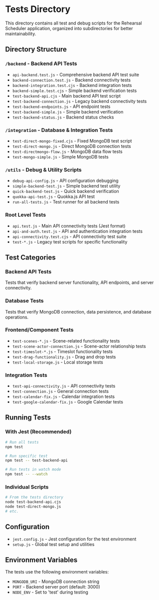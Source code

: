 # Tests Directory

This directory contains all test and debug scripts for the Rehearsal Scheduler application, organized into subdirectories for better maintainability.

## Directory Structure

### `/backend` - Backend API Tests
- `api-backend.test.js` - Comprehensive backend API test suite
- `backend-connection.test.js` - Backend connectivity tests  
- `backend-integration.test.cjs` - Backend integration tests
- `backend-simple.test.cjs` - Simple backend verification tests
- `test-backend-api.cjs` - Main backend API test script
- `test-backend-connection.js` - Legacy backend connectivity tests
- `test-backend-endpoints.js` - API endpoint tests
- `test-backend-simple.js` - Simple backend verification
- `test-backend-status.js` - Backend status checks

### `/integration` - Database & Integration Tests  
- `test-direct-mongo-fixed.cjs` - Fixed MongoDB test script
- `test-direct-mongo.js` - Direct MongoDB connection tests
- `test-directmongo-flow.js` - MongoDB data flow tests
- `test-mongo-simple.js` - Simple MongoDB tests

### `/utils` - Debug & Utility Scripts
- `debug-api-config.js` - API configuration debugging
- `simple-backend-test.js` - Simple backend test utility
- `quick-backend-test.js` - Quick backend verification
- `quokka-api-test.js` - Quokka.js API test
- `run-all-tests.js` - Test runner for all backend tests

### Root Level Tests
- `api.test.js` - Main API connectivity tests (Jest format)
- `api-and-auth.test.js` - API and authentication integration tests
- `api-connectivity.test.cjs` - API connectivity test suite
- `test-*.js` - Legacy test scripts for specific functionality

## Test Categories

### Backend API Tests
Tests that verify backend server functionality, API endpoints, and server connectivity.

### Database Tests  
Tests that verify MongoDB connection, data persistence, and database operations.

### Frontend/Component Tests
- `test-scenes-*.js` - Scene-related functionality tests
- `test-scene-actor-connection.js` - Scene-actor relationship tests
- `test-timeslot-*.js` - Timeslot functionality tests
- `test-drag-functionality.js` - Drag and drop tests
- `test-local-storage.js` - Local storage tests

### Integration Tests
- `test-api-connectivity.js` - API connectivity tests
- `test-connection.js` - General connection tests
- `test-calendar-fix.js` - Calendar integration tests
- `test-google-calendar-fix.js` - Google Calendar tests

## Running Tests

### With Jest (Recommended)
```bash
# Run all tests
npm test

# Run specific test
npm test -- test-backend-api

# Run tests in watch mode
npm test -- --watch
```

### Individual Scripts
```bash
# From the tests directory
node test-backend-api.cjs
node test-direct-mongo.js
# etc.
```

## Configuration

- `jest.config.js` - Jest configuration for the test environment
- `setup.js` - Global test setup and utilities

## Environment Variables

The tests use the following environment variables:
- `MONGODB_URI` - MongoDB connection string
- `PORT` - Backend server port (default: 3000)
- `NODE_ENV` - Set to 'test' during testing
